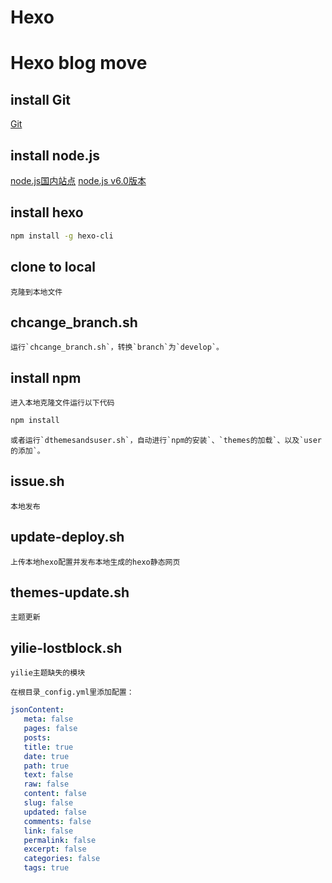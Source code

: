 # Hexo

# Hexo blog move
## install Git
[Git](https://git-scm.com/)

## install node.js
[node.js国内站点](http://nodejs.cn/download/)
[node.js v6.0版本](https://nodejs.org/en/)

## install hexo

``` bash
npm install -g hexo-cli
```
	
## clone to local
	克隆到本地文件

## chcange_branch.sh
	运行`chcange_branch.sh`，转换`branch`为`develop`。

## install npm
	进入本地克隆文件运行以下代码

```bash
npm install
```
	或者运行`dthemesandsuser.sh`，自动进行`npm的安装`、`themes的加载`、以及`user的添加`。

## issue.sh
	本地发布

## update-deploy.sh
	上传本地hexo配置并发布本地生成的hexo静态网页

## themes-update.sh
	主题更新

## yilie-lostblock.sh
	yilie主题缺失的模块

	在根目录_config.yml里添加配置：

```yaml
jsonContent:
   meta: false
   pages: false
   posts:
   title: true
   date: true
   path: true
   text: false
   raw: false
   content: false
   slug: false
   updated: false
   comments: false
   link: false
   permalink: false
   excerpt: false
   categories: false
   tags: true
```